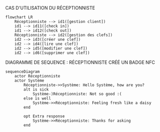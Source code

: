 CAS D'UTILISATION DU RÉCEPTIONNISTE

```mermaid
flowchart LR
    Réceptionniste --> id1([gestion client])
    id1 --> id11([check in])
    id1 --> id12([check out])
    Réceptionniste --> id2([gestion des clefs])
    id2 --> id3([créer une clef])
    id2 --> id4([lire une clef])
    id2 --> id5([modifier une clef])
    id2 --> id6([supprimer une clef])
```

DIAGRAMME DE SEQUENCE : RÉCEPTIONNISTE CRÉÉ UN BADGE NFC
```mermaid
sequenceDiagram
    actor Réceptionniste
    actor Système
        Réceptionniste->>Système: Hello Système, how are you?
        alt is sick
            Système-)Réceptionniste: Not so good :(
        else is well
            Système->>Réceptionniste: Feeling fresh like a daisy
        end
    
        opt Extra response
            Système->>Réceptionniste: Thanks for asking
        end



```